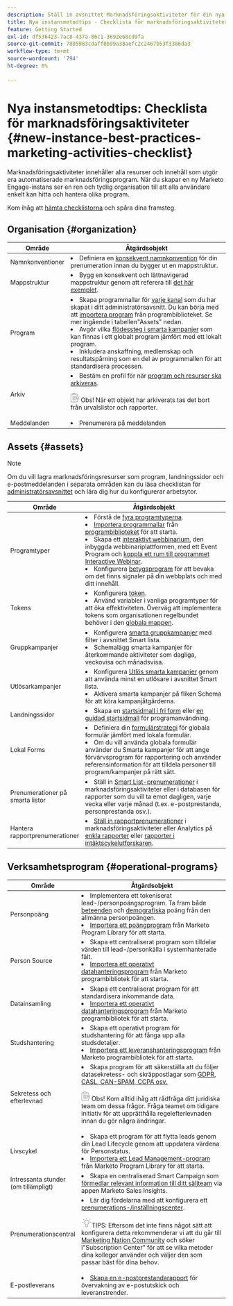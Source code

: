 ```yaml
---
description: Ställ in avsnittet Marknadsföringsaktiviteter för din nya Marketo Engage-instans.
title: Nya instansmetodtips - Checklista för marknadsföringsaktiviteter
feature: Getting Started
exl-id: df536423-7ac8-437a-86c1-3692e68cd9fa
source-git-commit: 7805983cdaff0b99a38aefc2c2467b53f3386da3
workflow-type: tm+mt
source-wordcount: '794'
ht-degree: 0%

---
```


# Nya instansmetodtips: Checklista för marknadsföringsaktiviteter {#new-instance-best-practices-marketing-activities-checklist}

Marknadsföringsaktiviteter innehåller alla resurser och innehåll som utgör era automatiserade marknadsföringsprogram. När du skapar en ny Marketo Engage-instans ser en ren och tydlig organisation till att alla användare enkelt kan hitta och hantera olika program.

Kom ihåg att [hämta checklistorna](/help/marketo/getting-started/implementing-a-new-marketo-engage-instance/assets/adobe-marketo-engage-new-instance-admin-checklist.xlsx) och spåra dina framsteg.

## Organisation {#organization}

<table>
<thead>
  <tr>
    <th style="width:20%">Område</th>
    <th style="width:80%">Åtgärdsobjekt</th>
  </tr>
</thead>
<tbody>
  <tr>
    <td>Namnkonventioner</td>
    <td><li>Definiera en <a href="https://experienceleague.adobe.com/sv/docs/marketo/using/product-docs/core-marketo-concepts/programs/working-with-programs/best-practice-how-to-organize-your-programs#naming-schemes" target="_blank">konsekvent namnkonvention</a> för din prenumeration innan du bygger ut en mappstruktur.</li></td>
  </tr>
  <tr>
    <td>Mappstruktur</td>
    <td><li>Bygg en konsekvent och lättnavigerad mappstruktur genom att referera till <a href="https://experienceleague.adobe.com/sv/docs/marketo/using/product-docs/core-marketo-concepts/programs/working-with-programs/best-practice-how-to-organize-your-programs#folders" target="_blank">det här exemplet</a>.</td>
  </tr>
  <tr>
    <td>Program</td>
    <td><li>Skapa programmallar för <a href="https://experienceleague.adobe.com/sv/docs/marketo/using/product-docs/administration/tags/create-a-program-channel" target="_blank">varje kanal</a> som du har skapat i ditt administratörsavsnitt. Du kan börja med att <a href="https://experienceleague.adobe.com/sv/docs/marketo/using/product-docs/core-marketo-concepts/programs/working-with-programs/import-a-program" target="_blank">importera program</a> från programbiblioteket. Se mer ingående i tabellen"Assets" nedan.</li>
    <li>Avgör vilka <a href="https://experienceleague.adobe.com/sv/docs/marketo/using/product-docs/core-marketo-concepts/smart-campaigns/flow-actions/add-a-flow-step-to-a-smart-campaign" target="_blank">flödessteg i smarta kampanjer</a> som kan finnas i ett globalt program jämfört med ett lokalt program.</li> <li>Inkludera anskaffning, medlemskap och resultatspårning som en del av programmallen för att standardisera processen.</li></td>
  </tr>
  <tr>
    <td>Arkiv</td>
    <td><li>Bestäm en profil för när <a href="https://experienceleague.adobe.com/sv/docs/marketo/using/product-docs/core-marketo-concepts/miscellaneous/understanding-folders#archive-a-folder" target="_blank">program och resurser ska arkiveras</a>. 
    <p><img src="assets/note-icon.png" alt="anteckningsikon"> Obs! När ett objekt har arkiverats tas det bort från urvalslistor och rapporter.</li></td>
  </tr>
  <tr>
    <td>Meddelanden</td>
    <td><li>Prenumerera på meddelanden</li></td>
  </tr>
</tbody>
</table>

## Assets {#assets}

>[!NOTE]
>
>Om du vill lagra marknadsföringsresurser som program, landningssidor och e-postmeddelanden i separata områden kan du läsa checklistan för [administratörsavsnittet](/help/marketo/getting-started/implementing-a-new-marketo-engage-instance/admin-section-checklist.md#workspaces-partitions) och lära dig hur du konfigurerar arbetsytor.

<table>
<thead>
  <tr>
    <th style="width:20%">Område</th>
    <th style="width:80%">Åtgärdsobjekt</th>
  </tr>
</thead>
<tbody>
  <tr>
    <td>Programtyper</td>
    <td><li>Förstå de <a href="https://experienceleague.adobe.com/sv/docs/marketo/using/product-docs/core-marketo-concepts/programs/creating-programs/understanding-programs" target="_blank">fyra programtyperna</a>.</li>
    <li><a href="https://experienceleague.adobe.com/sv/docs/marketo/using/product-docs/core-marketo-concepts/programs/working-with-programs/import-a-program" target="_blank">Importera programmallar</a> från <a href="https://experienceleague.adobe.com/sv/docs/marketo/using/product-docs/core-marketo-concepts/programs/program-library/program-import-library-overview" target="_blank">programbiblioteket</a> för att starta.</li>
    <li>Skapa ett <a href="https://experienceleague.adobe.com/sv/docs/marketo/using/product-docs/demand-generation/events/interactive-webinars/create-an-interactive-webinar" target="_blank">interaktivt webbinarium</a>, den inbyggda webbinariplattformen, med ett Event Program och <a href="https://experienceleague.adobe.com/sv/docs/marketo/using/product-docs/demand-generation/events/interactive-webinars/designing-interactive-webinars">koppla ett rum till programmet Interactive Webinar</a>.</li>
    <li>Konfigurera <a href="https://experienceleague.adobe.com/docs/marketo/using/product-docs/core-marketo-concepts/smart-campaigns/flow-actions/change-score.html?lang=sv-SE" target="_blank">betygsprogram</a> för att bevaka om det finns signaler på din webbplats och med ditt innehåll.</li></td>
  </tr>
  <tr>
    <td>Tokens</td>
    <td><li>Konfigurera <a href="https://experienceleague.adobe.com/docs/marketo/using/product-docs/core-marketo-concepts/programs/tokens/understanding-my-tokens-in-a-program.html?lang=sv-SE" target="_blank">token</a>.</li>
    <li>Använd variabler i vanliga programtyper för att öka effektiviteten. Överväg att implementera tokens som organisationen regelbundet behöver i den <a href="https://experienceleague.adobe.com/sv/docs/marketo/using/product-docs/core-marketo-concepts/programs/tokens/understanding-my-tokens-in-a-program#nesting-tokens" target="_blank">globala mappen</a>.</li></td>
  </tr>
  <tr>
    <td>Gruppkampanjer</td>
    <td><li>Konfigurera <a href="https://experienceleague.adobe.com/docs/marketo/using/product-docs/core-marketo-concepts/smart-campaigns/creating-a-smart-campaign/understanding-batch-and-trigger-smart-campaigns.html?lang=sv-SE#batch-campaign" target="_blank">smarta gruppkampanjer</a> med filter i avsnittet Smart lista.</li>
    <li>Schemalägg smarta kampanjer för återkommande aktiviteter som dagliga, veckovisa och månadsvisa.</li></td>
  </tr>
  <tr>
    <td>Utlösarkampanjer</td>
    <td><li>Konfigurera <a href="https://experienceleague.adobe.com/sv/docs/marketo/using/product-docs/core-marketo-concepts/smart-campaigns/creating-a-smart-campaign/understanding-batch-and-trigger-smart-campaigns#trigger-campaign" target="_blank">Utlös smarta kampanjer</a> genom att använda minst en utlösare i avsnittet Smart lista.</li>
    <li>Aktivera smarta kampanjer på fliken Schema för att köra kampanjåtgärderna.</li></td>
  </tr>
  <tr>
    <td>Landningssidor</td>
    <td><li>Skapa en <a href="https://experienceleague.adobe.com/sv/docs/marketo/using/product-docs/demand-generation/landing-pages/landing-page-templates/create-a-free-form-landing-page-template" target="_blank">startsidmall i fri form</a> eller <a href="https://experienceleague.adobe.com/sv/docs/marketo/using/product-docs/demand-generation/landing-pages/guided-landing-pages/create-a-guided-landing-page" target="_blank">en guidad startsidmall</a> för programanvändning.</li></td>
  </tr>
  <tr>
    <td>Lokal Forms</td>
    <td><li>Definiera din <a href="https://experienceleague.adobe.com/docs/marketo/using/product-docs/demand-generation/forms/creating-a-form/create-a-form.html?lang=sv-SE" target="_blank">formulärstrategi</a> för globala formulär jämfört med lokala formulär.</li>
    <li>Om du vill använda globala formulär använder du Smarta kampanjer för att ange förvärvsprogram för rapportering och använder referensinformation för att tilldela personer till program/kampanjer på rätt sätt.</li></td>
  </tr>
  <tr>
    <td>Prenumerationer på smarta listor</td>
    <td><li>Ställ in <a href="https://experienceleague.adobe.com/docs/marketo/using/product-docs/reporting/basic-reporting/report-subscriptions/edit-a-smart-list-subscription.html?lang=sv-SE" target="_blank">Smart List-prenumerationer</a> i marknadsföringsaktiviteter eller i databasen för rapporter som du vill ta emot dagligen, varje vecka eller varje månad (t.ex. e-postprestanda, personprestanda osv.).</li></td>
  </tr>
  <tr>
    <td>Hantera rapportprenumerationer</td>
    <td><li><a href="https://experienceleague.adobe.com/docs/marketo/using/product-docs/reporting/basic-reporting/report-subscriptions/manage-report-subscriptions.html?lang=sv-SE" target="_blank">Ställ in rapportprenumerationer</a> i marknadsföringsaktiviteter eller Analytics på <a href="https://experienceleague.adobe.com/docs/marketo/using/product-docs/reporting/basic-reporting/report-subscriptions/subscribe-to-a-basic-report.html?lang=sv-SE" target="_blank">enkla rapporter</a> eller <a href="https://experienceleague.adobe.com/docs/marketo/using/product-docs/reporting/revenue-cycle-analytics/revenue-explorer/subscribe-to-a-revenue-explorer-report.html?lang=sv-SE" target="_blank">rapporter i intäktscykelutforskaren</a>.</li></td>
  </tr>
</tbody>
</table>

## Verksamhetsprogram {#operational-programs}

<table>
<thead>
  <tr>
    <th style="width:20%">Område</th>
    <th style="width:80%">Åtgärdsobjekt</th>
  </tr>
</thead>
<tbody>
  <tr>
    <td>Personpoäng</td>
    <td><li>Implementera ett tokeniserat lead-/personpoängsprogram. Ta fram både <a href="https://experienceleague.adobe.com/docs/marketo/using/product-docs/core-marketo-concepts/programs/program-library/op-scoring-behavior.html?lang=sv-SE" target="_blank">beteenden</a> och <a href="https://experienceleague.adobe.com/docs/marketo/using/product-docs/core-marketo-concepts/programs/program-library/op-scoring-demographic.html?lang=sv-SE" target="_blank">demografiska</a> poäng från den allmänna personpoängen.</li>
    <li><a href="https://experienceleague.adobe.com/docs/marketo/using/product-docs/core-marketo-concepts/programs/working-with-programs/import-a-program.html?lang=sv-SE" target="_blank">Importera ett poängprogram</a> från Marketo Program Library för att starta.</li></td>
  </tr>
  <tr>
    <td>Person Source</td>
    <td><li>Skapa ett centraliserat program som tilldelar värden till lead-/personkälla i systemhanterade fält.</li>  
    <li><a href="https://experienceleague.adobe.com/sv/docs/marketo/using/product-docs/core-marketo-concepts/programs/program-library/op-data-management" target="_blank">Importera ett operativt datahanteringsprogram</a> från Marketo programbibliotek för att starta.</li></td>
  </tr>
  <tr>
    <td>Datainsamling</td>
    <td><li>Skapa ett centraliserat program för att standardisera inkommande data.</li>
    <li><a href="https://experienceleague.adobe.com/docs/marketo/using/product-docs/core-marketo-concepts/programs/program-library/op-data-management.html?lang=sv-SE">Importera ett operativt datahanteringsprogram</a> från Marketo programbibliotek för att starta.</li></td>
  </tr>
  <tr>
    <td>Studshantering</td>
    <td><li>Skapa ett operativt program för studshantering för att fånga upp alla studsdetaljer.</li>
    <li><a href="https://experienceleague.adobe.com/sv/docs/marketo/using/product-docs/core-marketo-concepts/programs/program-library/op-deliverability-management" target="_blank">Importera ett leveranshanteringsprogram</a> från Marketo programbibliotek för att starta.</li></td>
  </tr>
  <tr>
    <td>Sekretess och efterlevnad</td>
    <td><li>Skapa program för att säkerställa att du följer datasekretess- och skräppostlagar som <a href="https://business.adobe.com/resources/ebooks/the-gdpr-and-the-marketer.html" target="_blank">GDPR, CASL, CAN-SPAM, CCPA osv.</a></li>
    <p><img src="assets/note-icon.png" alt="anteckningsikon"> Obs! Kom alltid ihåg att rådfråga ditt juridiska team om dessa frågor. Fråga teamet om tidigare initiativ för att upprätthålla regelefterlevnaden innan du gör några ändringar.</td>
  </tr>
  <tr>
    <td>Livscykel</td>
    <td><li>Skapa ett program för att flytta leads genom din Lead Lifecycle genom att uppdatera värdena för Personstatus.</li>
    <li><a href="https://experienceleague.adobe.com/docs/marketo/using/product-docs/core-marketo-concepts/programs/program-library/op-lead-management.html?lang=sv-SE" target="_blank">Importera ett Lead Management-program</a> från Marketo Program Library för att starta.</li></td>
  </tr>
  <tr>
    <td>Intressanta stunder (om tillämpligt)</td>
    <td><li>Skapa en centraliserad Smart Campaign som <a href="https://experienceleague.adobe.com/docs/marketo/using/product-docs/marketo-sales-insight/msi-for-salesforce/features/tabs-in-the-msi-panel/interesting-moments/using-interesting-moments.html?lang=sv-SE#how-do-i-create-an-interesting-moment" target="_blank">förmedlar relevant information till ditt säljteam</a> via appen Marketo Sales Insights.</li></td>
  </tr>
  <tr>
    <td>Prenumerationscentral</td>
    <td><li>Lär dig fördelarna med att konfigurera ett <a href="https://experienceleague.adobe.com/docs/marketo-learn/tutorials/lead-and-data-management/subscription-center-learn.html?lang=sv-SE" target="_blank">prenumerations-/inställningscenter</a>.</li>
    <p><img src="assets/tip-icon.png" alt="ikonen för tips">TIPS: Eftersom det inte finns något sätt att konfigurera detta rekommenderar vi att du går till <a href="https://nation.marketo.com/" target="_blank">Marketing Nation Community</a> och söker i"Subscription Center" för att se vilka metoder dina kollegor använder och väljer den som passar bäst för dina behov.</td></td>
  </tr>
  <tr>
    <td>E-postleverans</td>
    <td><li><a href="https://experienceleague.adobe.com/sv/docs/marketo/using/product-docs/email-marketing/email-programs/email-program-data/email-performance-report" target="_blank">Skapa en e-postprestandarapport</a> för övervakning av e-postutskick och leveranstrender.</li></td>
  </tr>
</tbody>
</table>
